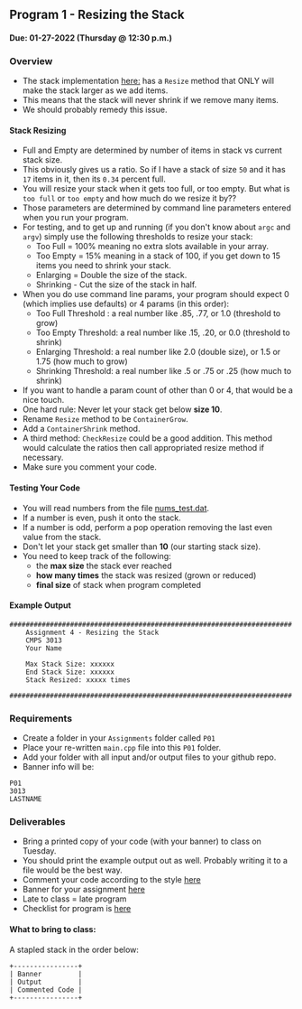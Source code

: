 ## Program 1 - Resizing the Stack
#### Due: 01-27-2022 (Thursday @ 12:30 p.m.)

### Overview

- The stack implementation [here:](ArrayBasedStackCode/main.cpp) has a `Resize` method that ONLY will make the stack larger as we add items. 
- This means that the stack will never shrink if we remove many items. 
- We should probably remedy this issue.

#### Stack Resizing

- Full and Empty are determined by number of items in stack vs current stack size.
- This obviously gives us a ratio. So if I have a stack of size `50` and it has `17` items in it, then its `0.34` percent full. 
- You will resize your stack when it gets too full, or too empty. But what is `too full` or `too empty` and how much do we resize it by??
- Those parameters are determined by command line parameters entered when you run your program. 
- For testing, and to get up and running (if you don't know about `argc` and `argv`) simply use the following thresholds to resize your stack:
  - Too Full = 100% meaning no extra slots available in your array. 
  - Too Empty = 15% meaning in a stack of 100, if you get down to 15 items you need to shrink your stack.
  - Enlarging = Double the size of the stack.
  - Shrinking - Cut the size of the stack in half. 
- When you do use command line params, your program should expect 0 (which implies use defaults) or 4 params (in this order):
  - Too Full Threshold : a real number like .85, .77,  or 1.0  (threshold to grow)
  - Too Empty Threshold: a real number like .15, .20, or 0.0  (threshold to shrink)
  - Enlarging Threshold: a real number like 2.0 (double size), or 1.5 or 1.75 (how much to grow)
  - Shrinking Threshold: a real number like .5 or .75 or .25  (how much to shrink)
- If you want to handle a param count of other than 0 or 4, that would be a nice touch. 
- One hard rule: Never let your stack get below **size 10**.
- Rename `Resize` method to be `ContainerGrow`.
- Add a `ContainerShrink` method.
- A third method: `CheckResize` could be a good addition. This method would calculate the ratios then call appropriated resize method if necessary. 
- Make sure you comment your code.

#### Testing Your Code

- You will read numbers from the file [nums_test.dat](./nums_test.dat).
- If a number is even, push it onto the stack. 
- If a number is odd, perform a pop operation removing the last even value from the stack. 
- Don't let your stack get smaller than **10** (our starting stack size).
- You need to keep track of the following:
  - the **max size** the stack ever reached
  - **how many times** the stack was resized (grown or reduced)
  - **final size** of stack when program completed


#### Example Output

```
######################################################################
    Assignment 4 - Resizing the Stack
    CMPS 3013
    Your Name

    Max Stack Size: xxxxxx
    End Stack Size: xxxxxx
    Stack Resized: xxxxx times

######################################################################
```

### Requirements

- Create a folder in your `Assignments` folder called `P01` 
- Place your re-written `main.cpp` file into this `P01` folder.
- Add your folder with all input and/or output files to your github repo.
- Banner info will be:

```
P01
3013
LASTNAME
```

### Deliverables

- Bring a printed copy of your code (with your banner) to class on Tuesday.
- You should print the example output out as well. Probably writing it to a file would be the best way.
- Comment your code according to the style [here](../../Resources/01-Comments/README.md)
- Banner for your assignment [here](../../Resources/02-Banner/README.md)
- Late to class = late program
- Checklist for program is [here](./checklist.md)


#### What to bring to class:

A stapled stack in the order below:
```
+----------------+
| Banner         |
| Output         |
| Commented Code |
+----------------+
```

